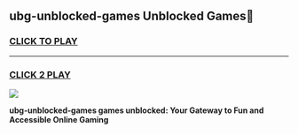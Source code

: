 
## ubg-unblocked-games Unblocked Games👋
<h3>
<a href="https://news.freeplayer.one?title=ubg-unblocked-games&ref=16F">CLICK TO PLAY</a></h3>
<hr>

<h3>
<a href="https://news.freeplayer.one?title=ubg-unblocked-games&ref=16F">CLICK 2 PLAY</a>
  
</h3>

<a href="https://news.freeplayer.one?title=ubg-unblocked-games&ref=16F/"><img src="https://clearcache.store/games.png"></a>


**ubg-unblocked-games games unblocked: Your Gateway to Fun and Accessible Online Gaming**
